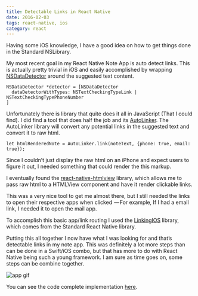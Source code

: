 ```yaml
---
title: Detectable Links in React Native
date: 2016-02-03
tags: react-native, ios
category: react
---
```


Having  some  iOS knowledge, I have a good idea on how to get things done in the Standard NSLibrary.

My most recent goal in my React Native Note App is auto detect links. This is actually pretty trivial in iOS and easily accomplished by wrapping [NSDataDetector](https://nshipster.com/nsdatadetector/) around the suggested text content. 

```
NSDataDetector *detector = [NSDataDetector 
  dataDetectorWithTypes: NSTextCheckingTypeLink | NSTextCheckingTypePhoneNumber
]
```

Unfortunately there is library that quite does it all in JavaScript (That I could find). I did find a tool that does half the job and its [AutoLinker](). The AutoLinker library will convert any potential links in the suggested text and convert it to raw html.

```
let htmlRenderedNote = AutoLinker.link(noteText, {phone: true, email: true});
```

Since I couldn’t just display the raw html on an iPhone and expect users to figure it out, I needed something that could render the this markup.

I eventually found the [react-native-htmlview]() library, which allows me to pass raw html to a HTMLView component and have it render clickable links.

This was a very nice tool to get me almost there, but I still needed the links to open their respective apps when clicked  — For example, If I had a email link, I needed it to open the mail app.

<script src="https://gist.github.com/bdougie/f354ffa7bcb71f69989e.js"></script>

To accomplish this basic app/link routing I used the [LinkingIOS](https://facebook.github.io/react-native/docs/linkingios.html) library, which comes from the Standard React Native library.

<script src="https://gist.github.com/bdougie/3d18460700dffaba2e99.js"></script>

Putting this all together I now have what I was looking for and that’s detectable links in my note app. This was definitely a lot more steps than can be done in a Swift/iOS combo, but that has more to do with React Native being such a young framework. I am sure as time goes on, some steps can be combine together.

![app gif](https://i.imgur.com/ZAfidxZ.gif)

You can see the code complete implementation [here](https://github.com/bdougie/BlackNotes/blob/e5a9113ae15de4cb859292d6959db8db87746ea5/App/Components/ViewNote.js).
